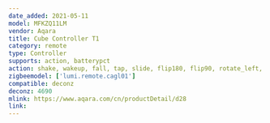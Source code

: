 ```yaml
---
date_added: 2021-05-11
model: MFKZQ11LM
vendor: Aqara
title: Cube Controller T1
category: remote
type: Controller
supports: action, batterypct
action: shake, wakeup, fall, tap, slide, flip180, flip90, rotate_left, rotate_right
zigbeemodel: ['lumi.remote.cagl01']
compatible: deconz
deconz: 4690
mlink: https://www.aqara.com/cn/productDetail/d28
link: 
---
```

